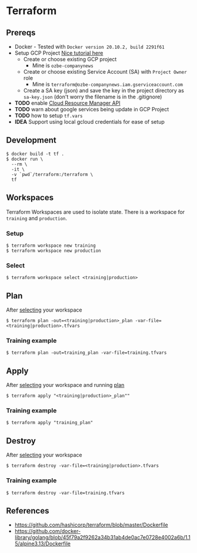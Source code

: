 # Terraform

## Prereqs
* Docker - Tested with `Docker version 20.10.2, build 2291f61`
* Setup GCP Project [Nice tutorial here](https://cloud.google.com/community/tutorials/getting-started-on-gcp-with-terraform)
  * Create or choose existing GCP project
    * Mine is `ozbe-companynews`
  * Create or choose existing Service Account (SA) with `Project Owner` role
    * Mine is `terraform@ozbe-companynews.iam.gserviceaccount.com`
  * Create a SA key (json) and save the key in the project directory as `sa-key.json` (don't worry the filename is in the .gitignore)
* **TODO** enable [Cloud Resource Manager API](https://console.developers.google.com/apis/api/cloudresourcemanager.googleapis.com/overview?project=524336931530&pli=1)
* **TODO** warn about google services being update in GCP Project 
* **TODO** how to setup `tf.vars`
* **IDEA** Support using local gcloud credentials for ease of setup

## Development

```
$ docker build -t tf .
$ docker run \
  --rm \
  -it \
  -v `pwd`/terraform:/terraform \
  tf
```

## Workspaces

Terraform Workspaces are used to isolate state. There is a workspace for `training` and `production`.

### Setup
```
$ terraform workspace new training
$ terraform workspace new production
```

### Select
```
$ terraform workspace select <training|production>
```

## Plan
After [selecting](#select) your workspace

```
$ terraform plan -out=<training|production>_plan -var-file=<training|production>.tfvars
```

### Training example
```
$ terraform plan -out=training_plan -var-file=training.tfvars
```

## Apply

After [selecting](#select) your workspace and running [plan](#plan)
```
$ terraform apply "<training|production>_plan""
```

### Training example
```
$ terraform apply "training_plan"
```

## Destroy
After [selecting](#select) your workspace
```
$ terraform destroy -var-file=<training|production>.tfvars
```

### Training example
```
$ terraform destroy -var-file=training.tfvars
```


## References
* https://github.com/hashicorp/terraform/blob/master/Dockerfile
* https://github.com/docker-library/golang/blob/45f79a2f9262a34b31ab4de0ac7e0728e4002a6b/1.15/alpine3.13/Dockerfile